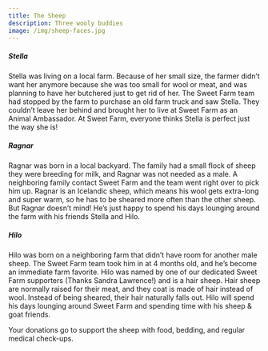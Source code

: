 ```yaml
---
title: The Sheep
description: Three wooly buddies
image: /img/sheep-faces.jpg
---
```


##### Stella

Stella was living on a local farm. Because of her small size, the farmer didn’t want her anymore because she was too small for wool or meat, and was planning to have her butchered just to get rid of her. The Sweet Farm team had stopped by the farm to purchase an old farm truck and saw Stella. They couldn’t leave her behind and brought her to live at Sweet Farm as an Animal Ambassador. At Sweet Farm, everyone thinks Stella is perfect just the way she is!


##### Ragnar

Ragnar was born in a local backyard. The family had a small flock of sheep they were breeding for milk, and Ragnar was not needed as a male. A neighboring family contact Sweet Farm and the team went right over to pick him up. Ragnar is an Icelandic sheep, which means his wool gets extra-long and super warm, so he has to be sheared more often than the other sheep. But Ragnar doesn’t mind! He’s just happy to spend his days lounging around the farm with his friends Stella and Hilo.

##### Hilo

Hilo was born on a neighboring farm that didn’t have room for another male sheep. The Sweet Farm team took him in at 4 months old, and he’s become an immediate farm favorite. Hilo was named by one of our dedicated Sweet Farm supporters (Thanks Sandra Lawrence!) and is a hair sheep. Hair sheep are normally raised for their meat, and they coat is made of hair instead of wool. Instead of being sheared, their hair naturally falls out. Hilo will spend his days lounging around Sweet Farm and spending time with his sheep & goat friends.

Your donations go to support the sheep with food, bedding, and regular medical check-ups. 